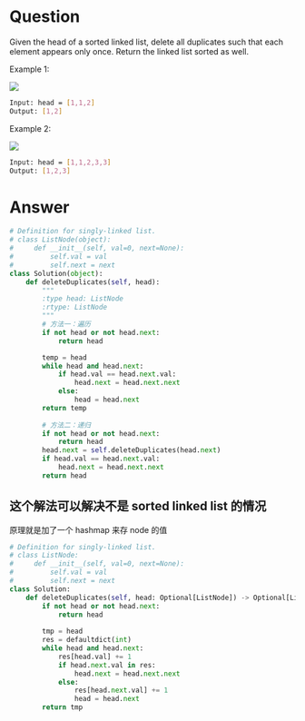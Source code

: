 # Question
Given the head of a sorted linked list, delete all duplicates such that each element appears only once. Return the linked list sorted as well.

Example 1:

![](https://assets.leetcode.com/uploads/2021/01/04/list1.jpg)
```bash
Input: head = [1,1,2]
Output: [1,2]
```

Example 2:

![](https://assets.leetcode.com/uploads/2021/01/04/list2.jpg)
```bash
Input: head = [1,1,2,3,3]
Output: [1,2,3]
```

# Answer
```python
# Definition for singly-linked list.
# class ListNode(object):
#     def __init__(self, val=0, next=None):
#         self.val = val
#         self.next = next
class Solution(object):
    def deleteDuplicates(self, head):
        """
        :type head: ListNode
        :rtype: ListNode
        """
        # 方法一：遍历
        if not head or not head.next:
            return head

        temp = head
        while head and head.next:
            if head.val == head.next.val:
                head.next = head.next.next
            else:
                head = head.next
        return temp
        
        # 方法二：递归
        if not head or not head.next:
            return head
        head.next = self.deleteDuplicates(head.next)
        if head.val == head.next.val:
            head.next = head.next.next
        return head
```

## 这个解法可以解决不是 sorted linked list 的情况
原理就是加了一个 hashmap 来存 node 的值
```python
# Definition for singly-linked list.
# class ListNode:
#     def __init__(self, val=0, next=None):
#         self.val = val
#         self.next = next
class Solution:
    def deleteDuplicates(self, head: Optional[ListNode]) -> Optional[ListNode]:
        if not head or not head.next:
            return head
        
        tmp = head
        res = defaultdict(int)
        while head and head.next:
            res[head.val] += 1
            if head.next.val in res:
                head.next = head.next.next
            else:
                res[head.next.val] += 1
                head = head.next
        return tmp
```